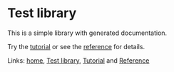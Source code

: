 <!--
  This document was generated from src/docs/README.md 
-->

# Test library

This is a simple library with generated documentation.

Try the [tutorial](.docs/tutorial.md) or see the [reference](.docs/reference.md) for details.

Links: [home](README.md), [Test library](README.md), [Tutorial](.docs/tutorial.md) and [Reference](.docs/reference.md)
